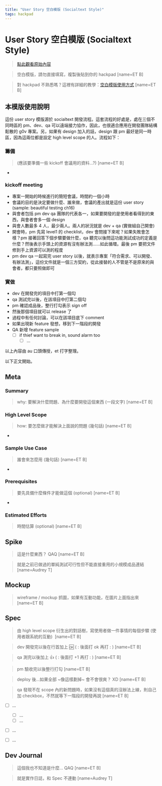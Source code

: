 ```yaml
---
title: "User Story 空白模版 (Socialtext Style)"
tags: hackpad
---
```


# User Story 空白模版 (Socialtext Style)

> [點此觀看原始內容](https://g0v.hackpad.tw/mvxkbtlXlDf)

> 空白模版，請勿直接填寫，複製後貼到你的 hackpad
> [name=ET B]

> 對 hackpad 不熟悉嗎？這裡有詳細的教學：[空白模版使用方式](https://g0v.hackpad.com/QUrgIRJEpv4#空白模版使用方式)
> [name=ET B]


## 本模版使用說明


這份 user story 模版源於 socialtext 開發流程。這套流程的好處是，處在三個不同時區的 pm、dev、qa 可以遠端接力協作，因此，也很適合應用在開發團隊結構鬆散的 g0v 專案。另，如果有 design 加入的話，design 跟 pm 最好是同一時區，因為這兩位都是設定 high level scope 的人。流程如下：

### 籌備

> (應該要準備一些 kickoff 會議用的資料...?)
> [name=ET B]

-

### kickoff meeting

- 專案一開始的時候進行的簡短會議，時間約一個小時
- 會議的目的是決定要做什麼、誰來做，會議的產出就是這份 user story (sample: beautiful testing ch16)
- 與會者包括 pm dev qa 團隊的代表各一，如果要開發的是使用者看得到的東西，與會者會多一個 design
- 與會人數最多 4 人，最少兩人。兩人的狀況就是 dev + qa (實做組自己開會)
- 開會時，pm 先寫 level1 的 checklist，dev 會問接下來呢？如果失敗會怎樣？pm 接著回答下個步驟要做什麼，qa 聽完以後問這功能測試成功的定義是什麼？然後表示手頭上的資源有沒有辦法測……如此循環。最後 pm 要把文件修到手上資源可以測的程度
- pm dev qa 一起寫完 user story 以後，就表示專案「符合需求、可以開發、有辦法測」，這份文件就是一個三方契約，從此接替的人不管是不是原來的與會者，都只要照做即可

### 實做

- dev 在開發完的項目中打第一個勾
- qa 測試完以後，在該項目中打第二個勾
- pm 確認成品後，整行打勾表示 sign off
- 然後那個項目就可以 release 了
- 過程中有任何討論，可以在該項目底下 comment
- 如果出現新 feature 發想，移到下一階段的開發
- QA 新增 feature sample
    - [ ] if thief want to break in, sound alarm too
        - [ ] ...

以上內容由 au 口頭傳授，et 打字整理。

以下正文開始。


## Meta


### Summary

> why: 要解決什麼問題、為什麼要開發這個東西 (一段文字)
> [name=ET B]



### High Level Scope

> how: 要怎麼做才能解決上面說的問題 (幾句話)
> [name=ET B]

-

### Sample Use Case

> 誰會來怎麼用 (幾句話)
> [name=ET B]

-

### Prerequisites

> 要先具備什麼條件才能做這個 (optional)
> [name=ET B]

-

### Estimated Efforts

> 時間估算 (optional)
> [name=ET B]



## Spike

> 這是什麼東西？ QAQ
> [name=ET B]

> 就是之前已做過的單純測試可行性但不能直接重用的小規模成品連結
> [name=Audrey T]



## Mockup

> wireframe / mockup 抓圖，如果有互動功能，在圖片上面指出來
> [name=ET B]



## Spec

> 由 high level scope 衍生出的對話樹，寫使用者做一件事情的每個步驟 (使用者跟系統的互動) 
> [name=ET B]

> dev 開發完以後在行首加上 :ok: ( : 後面打  ok 再打 : )
> [name=ET B]

> qa 測完以後加上 :+1: ( : 後面打 +1 再打 : )
> [name=ET B]

> pm 驗收完以後整行打勾
> [name=ET B]

> deploy 後…如果全部 ~像這樣劃掉~ 會不會很爽？ XD
> [name=ET B]

> qa 發現不在 scope 內的新問題時，如果沒有這個真的沒辦法上線，則自己加 checkbox，不然就等下一階段的開發再說
> [name=ET B]


- [ ] ...
    - [ ] ...
    - [ ] ...
- [ ] ...
- [ ] ...


## Dev Journal

> 這個我也不知道是什麼… QAQ
> [name=ET B]

> 就是實作日誌，和 Spec 不連動
> [name=Audrey T]


